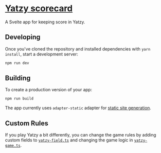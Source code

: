 # [Yatzy scorecard](https://yatzy.jkob.cc/)

A Svelte app for keeping score in Yatzy.

## Developing

Once you've cloned the repository and installed dependencies with `yarn install`, start a development server:

```bash
npm run dev
```

## Building

To create a production version of your app:

```bash
npm run build
```

The app currently uses `adapter-static` adapter for [static site generation](https://kit.svelte.dev/docs/adapter-static).

## Custom Rules

If you play Yatzy a bit differently, you can change the game rules by adding custom fields to [`yatzy-field.ts`](src/lib/yatzy-field.ts) and changing the game logic in [`yatzy-game.ts`](src/lib/yatzy-game.ts).
